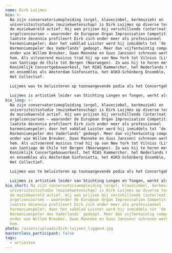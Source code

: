 ```yaml
---
name: Dirk Luijmes
bio: >-
  Na zijn conservatoriumopleiding (orgel, klavecimbel, kerkmuziek) en
  universiteitsstudie (muziekwetenschap) is Dirk Luijmes op diverse terreinen in
  de muziekwereld actief. Hij won prijzen bij verschillende (inter)nationale
  orgelconcoursen – waaronder de European Organ Improvisation Competition. De
  laatste decennia profileert Dirk zich onder meer als professioneel
  harmoniumspeler; door het vakblad Luister werd hij inmiddels tot ‘de
  Harmoniumspeler des Vaderlands’ gedoopt. Meer dan vijfentwintig componisten
  onder wie Willem Breuker, Daan Manneke en Guus Janssen) schreven werken voor
  hem. Als uitvoerend musicus trad hij op van New York tot Vilnius (Litouwen) en
  van Santiago de Chile tot Bergen (Noorwegen). Zo was hij te horen met het
  Koninklijk Concertgebouworkest, het RIAS Kammerchor, het Nederlands Kamerkoor,
  en ensembles als Amsterdam Sinfonietta, het ASKO-Schönberg Ensemble, Oxalys en
  Het Collectief.

  Luijmes was te beluisteren op toonaangevende podia als het Concertgebouw te Amsterdam, de Musikverein in Wenen en Teatro Colon (Buenos Aires). In 2010 verzorgde hij in Carnegie Hall (New York) de Amerikaanse première van het voor hem geschreven First Harmonium Concerto van Martijn Padding, begeleid door het ASKO-Schönberg Ensemble o.l.v. Reinbert de Leeuw.

  Luijmes is artistiek leider van Stichting Longen en Tongen, werkt als tekstschrijver (voor het Concertgebouw) was jaren actief als radiomaker (bij de NCRV en IKON). Daarnaast nam hij diverse cd’s op, o.a. met een door hem ontdekte suite van Froberger. In het voorjaar 2019 bracht hij bij Quintone zijn 4-cdbox Harmonium Atlas uit, die in de Volkskrant 5 sterren kreeg en door Luister met een 10 werd bekroond. In het najaar van 2019 hield hij met succes Paddings Clavichordconcert “This is a loud world” ten doop. In 2021 publiceerde hij een boek over Bachs Mattheuspassie: “O lamm kottes oensjoeldiek”.
bio_long: >-
  Na zijn conservatoriumopleiding (orgel, klavecimbel, kerkmuziek) en
  universiteitsstudie (muziekwetenschap) is Dirk Luijmes op diverse terreinen in
  de muziekwereld actief. Hij won prijzen bij verschillende (inter)nationale
  orgelconcoursen – waaronder de European Organ Improvisation Competition. De
  laatste decennia profileert Dirk zich onder meer als professioneel
  harmoniumspeler; door het vakblad Luister werd hij inmiddels tot ‘de
  Harmoniumspeler des Vaderlands’ gedoopt. Meer dan vijfentwintig componisten
  onder wie Willem Breuker, Daan Manneke en Guus Janssen) schreven werken voor
  hem. Als uitvoerend musicus trad hij op van New York tot Vilnius (Litouwen) en
  van Santiago de Chile tot Bergen (Noorwegen). Zo was hij te horen met het
  Koninklijk Concertgebouworkest, het RIAS Kammerchor, het Nederlands Kamerkoor,
  en ensembles als Amsterdam Sinfonietta, het ASKO-Schönberg Ensemble, Oxalys en
  Het Collectief.

  Luijmes was te beluisteren op toonaangevende podia als het Concertgebouw te Amsterdam, de Musikverein in Wenen en Teatro Colon (Buenos Aires). In 2010 verzorgde hij in Carnegie Hall (New York) de Amerikaanse première van het voor hem geschreven First Harmonium Concerto van Martijn Padding, begeleid door het ASKO-Schönberg Ensemble o.l.v. Reinbert de Leeuw.

  Luijmes is artistiek leider van Stichting Longen en Tongen, werkt als tekstschrijver (voor het Concertgebouw) was jaren actief als radiomaker (bij de NCRV en IKON). Daarnaast nam hij diverse cd’s op, o.a. met een door hem ontdekte suite van Froberger. In het voorjaar 2019 bracht hij bij Quintone zijn 4-cdbox Harmonium Atlas uit, die in de Volkskrant 5 sterren kreeg en door Luister met een 10 werd bekroond. In het najaar van 2019 hield hij met succes Paddings Clavichordconcert “This is a loud world” ten doop. In 2021 publiceerde hij een boek over Bachs Mattheuspassie: “O lamm kottes oensjoeldiek”.
bio_short: Na zijn conservatoriumopleiding (orgel, klavecimbel, kerkmuziek) en
  universiteitsstudie (muziekwetenschap) is Dirk Luijmes op diverse terreinen in
  de muziekwereld actief. Hij won prijzen bij verschillende (inter)nationale
  orgelconcoursen – waaronder de European Organ Improvisation Competition. De
  laatste decennia profileert Dirk zich onder meer als professioneel
  harmoniumspeler; door het vakblad Luister werd hij inmiddels tot ‘de
  Harmoniumspeler des Vaderlands’ gedoopt. Meer dan vijfentwintig componisten
  onder wie Willem Breuker, Daan Manneke en Guus Janssen) schreven werken voor
  hem.
photo: /assets/uploads/dirk-luijmes_liggend.jpg
masterclass_participant: false
tags:
  - artiesten
---
```

